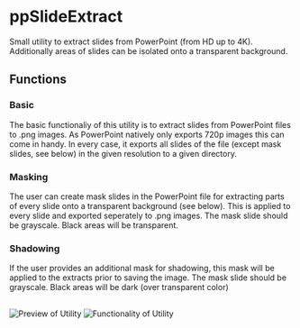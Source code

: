 # ppSlideExtract
Small utility to extract slides from PowerPoint (from HD up to 4K). Additionally areas of slides can be isolated onto a transparent background.
## Functions
### Basic
The basic functionaliy of this utility is to extract slides from PowerPoint files to .png images. As PowerPoint natively only exports 720p images this can come in handy.
In every case, it exports all slides of the file (except mask slides, see below) in the given resolution to a given directory.
### Masking
The user can create mask slides in the PowerPoint file for extracting parts of every slide onto a transparent background (see below).
This is applied to every slide and exported seperately to .png images.
The mask slide should be grayscale. Black areas will be transparent.
### Shadowing
If the user provides an additional mask for shadowing, this mask will be applied to the extracts prior to saving the image.
The mask slide should be grayscale. Black areas will be dark (over transparent color)
##
![Preview of Utility](https://github.com/svenito92/ppSlideExtract/blob/master/Documentation/Images/Preview.png)
![Functionality of Utility](https://github.com/svenito92/ppSlideExtract/blob/master/Documentation/Images/Functionality.png)
